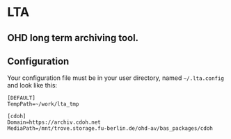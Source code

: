 # LTA
## OHD long term archiving tool.

## Configuration

Your configuration file must be in your user directory, named `~/.lta.config`
and look like this:

```
[DEFAULT]
TempPath=~/work/lta_tmp

[cdoh]
Domain=https://archiv.cdoh.net
MediaPath=/mnt/trove.storage.fu-berlin.de/ohd-av/bas_packages/cdoh
```
